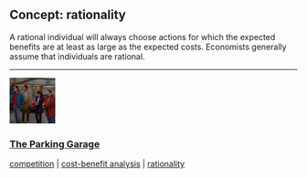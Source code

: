 ## Concept: rationality

A rational individual will always choose actions for which the expected benefits are at least as large as the expected costs. Economists generally assume that individuals are rational.

<hr>
<div class="clip-listing">
<img src="media/icons/parking_garage.jpg" alt="The Parking Garage icon">

### [The Parking Garage](../../clip/19/)

[competition](/concept/competition_1/) | [cost-benefit analysis](/concept/cost-benefit-analysis/) | [rationality](/concept/rationality/)
</div>

